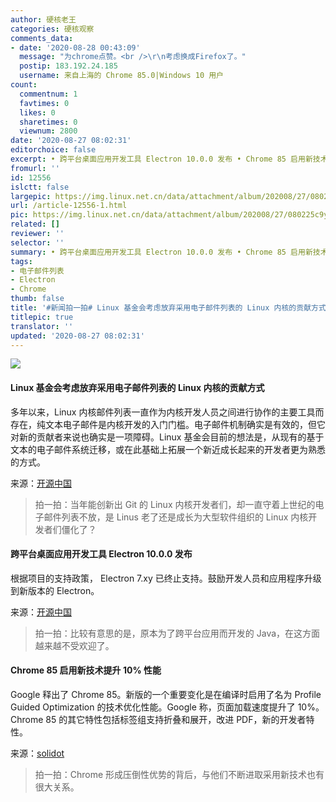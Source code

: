 ```yaml
---
author: 硬核老王
categories: 硬核观察
comments_data:
- date: '2020-08-28 00:43:09'
  message: "为chrome点赞。<br />\r\n考虑换成Firefox了。"
  postip: 183.192.24.185
  username: 来自上海的 Chrome 85.0|Windows 10 用户
count:
  commentnum: 1
  favtimes: 0
  likes: 0
  sharetimes: 0
  viewnum: 2800
date: '2020-08-27 08:02:31'
editorchoice: false
excerpt: • 跨平台桌面应用开发工具 Electron 10.0.0 发布 • Chrome 85 启用新技术提升 10% 性能
fromurl: ''
id: 12556
islctt: false
largepic: https://img.linux.net.cn/data/attachment/album/202008/27/080225c9y88k7u3y3g02g9.jpg
url: /article-12556-1.html
pic: https://img.linux.net.cn/data/attachment/album/202008/27/080225c9y88k7u3y3g02g9.jpg.thumb.jpg
related: []
reviewer: ''
selector: ''
summary: • 跨平台桌面应用开发工具 Electron 10.0.0 发布 • Chrome 85 启用新技术提升 10% 性能
tags:
- 电子邮件列表
- Electron
- Chrome
thumb: false
title: '#新闻拍一拍# Linux 基金会考虑放弃采用电子邮件列表的 Linux 内核的贡献方式'
titlepic: true
translator: ''
updated: '2020-08-27 08:02:31'
---
```


![](/data/attachment/album/202008/27/080225c9y88k7u3y3g02g9.jpg)


#### Linux 基金会考虑放弃采用电子邮件列表的 Linux 内核的贡献方式


多年以来，Linux 内核邮件列表一直作为内核开发人员之间进行协作的主要工具而存在，纯文本电子邮件是内核开发的入门门槛。电子邮件机制确实是有效的，但它对新的贡献者来说也确实是一项障碍。Linux 基金会目前的想法是，从现有的基于文本的电子邮件系统迁移，或在此基础上拓展一个新近成长起来的开发者更为熟悉的方式。


来源：[开源中国](https://www.oschina.net/news/118169/linux_kernel_email "https://www.oschina.net/news/118169/linux_kernel_email")



> 
> 拍一拍：当年能创新出 Git 的 Linux 内核开发者们，却一直守着上世纪的电子邮件列表不放，是 Linus 老了还是成长为大型软件组织的 Linux 内核开发者们僵化了？
> 
> 
> 


#### 跨平台桌面应用开发工具 Electron 10.0.0 发布


根据项目的支持政策， Electron 7.xy 已终止支持。鼓励开发人员和应用程序升级到新版本的 Electron。


来源：[开源中国](https://www.oschina.net/news/118185/electron-10-0-0-released "https://www.oschina.net/news/118185/electron-10-0-0-released")



> 
> 拍一拍：比较有意思的是，原本为了跨平台应用而开发的 Java，在这方面越来越不受欢迎了。
> 
> 
> 


#### Chrome 85 启用新技术提升 10% 性能


Google 释出了 Chrome 85。新版的一个重要变化是在编译时启用了名为 Profile Guided Optimization 的技术优化性能。Google 称，页面加载速度提升了 10%。Chrome 85 的其它特性包括标签组支持折叠和展开，改进 PDF，新的开发者特性。


来源：[solidot](https://www.solidot.org/story?sid=65356 "https://www.solidot.org/story?sid=65356")



> 
> 拍一拍：Chrome 形成压倒性优势的背后，与他们不断进取采用新技术也有很大关系。
> 
> 
>